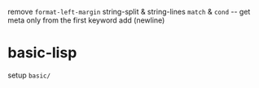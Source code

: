 remove `format-left-margin`
string-split & string-lines
`match` & `cond` -- get meta only from the first keyword
add (newline)

# basic-lisp

setup `basic/`
